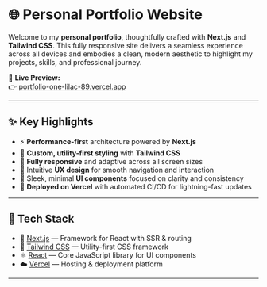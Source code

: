 # 🌐 Personal Portfolio Website

Welcome to my **personal portfolio**, thoughtfully crafted with **Next.js** and **Tailwind CSS**. This fully responsive site delivers a seamless experience across all devices and embodies a clean, modern aesthetic to highlight my projects, skills, and professional journey.

🔗 **Live Preview:**  
👉 [portfolio-one-lilac-89.vercel.app](https://portfolio-one-lilac-89.vercel.app/)

---

## ✨ Key Highlights

- ⚡ **Performance-first** architecture powered by **Next.js**
- 🎨 **Custom, utility-first styling** with **Tailwind CSS**
- 📱 **Fully responsive** and adaptive across all screen sizes
- 🧭 Intuitive **UX design** for smooth navigation and interaction
- 🌟 Sleek, minimal **UI components** focused on clarity and consistency
- 🚀 **Deployed on Vercel** with automated CI/CD for lightning-fast updates

---

## 🧰 Tech Stack

- 🔷 [Next.js](https://nextjs.org/) — Framework for React with SSR & routing
- 🎨 [Tailwind CSS](https://tailwindcss.com/) — Utility-first CSS framework
- ⚛️ [React](https://reactjs.org/) — Core JavaScript library for UI components
- ☁️ [Vercel](https://vercel.com/) — Hosting & deployment platform

---
